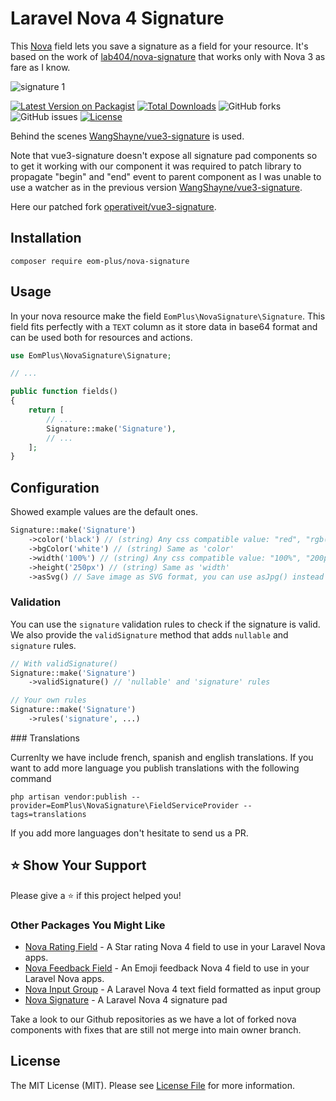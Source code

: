 # Laravel Nova 4 Signature

This [Nova](https://nova.laravel.com/) field lets you save a signature as a field for your resource.
It's based on the work of [lab404/nova-signature](https://packagist.org/packages/lab404/nova-signature) that works only with Nova 3 as fare as I know.

![signature 1](https://github.com/operativeit/nova-signature/assets/188766/0d46c72d-987d-4d3c-a0cf-5edcdd18efb8)

[![Latest Version on Packagist](https://img.shields.io/packagist/v/operativeit/nova-signature.svg?style=flat-square)](https://packagist.org/packages/operativeit/nova-signature)
[![Total Downloads](https://img.shields.io/packagist/dt/operativeit/nova-signature.svg?style=flat-square)](https://packagist.org/packages/operativeit/nova-signature)
![GitHub forks](https://img.shields.io/github/forks/operativeit/nova-signature)
![GitHub issues](https://img.shields.io/github/issues/operativeit/nova-signature)
[![License](https://img.shields.io/packagist/l/operativeit/nova-signature)](https://github.com/operativeit/nova-signature/blob/master/LICENSE.md)

Behind the scenes [WangShayne/vue3-signature](https://github.com/WangShayne/vue3-signature) is used.

Note that vue3-signature doesn't expose all signature pad components so to get it working with our component it was required to patch library to propagate "begin" and "end" event to parent component as I was unable to use a watcher as in the previous version [WangShayne/vue3-signature](https://github.com/WangShayne/vue3-signature).

Here our patched fork [operativeit/vue3-signature](https://github.com/operativeit/vue3-signature).

## Installation

`composer require eom-plus/nova-signature`

## Usage

In your nova resource make the field `EomPlus\NovaSignature\Signature`.
This field fits perfectly with a `TEXT` column as it store data in base64 format and can be used both for resources and actions.

```php
use EomPlus\NovaSignature\Signature;

// ...

public function fields()
{
    return [
        // ...
        Signature::make('Signature'),
        // ...
    ];
}
```

## Configuration

Showed example values are the default ones.

```php
Signature::make('Signature')
    ->color('black') // (string) Any css compatible value: "red", "rgb(0, 0, 0)", ...
    ->bgColor('white') // (string) Same as 'color'
    ->width('100%') // (string) Any css compatible value: "100%", "200px", ...
    ->height('250px') // (string) Same as 'width'
    ->asSvg() // Save image as SVG format, you can use asJpg() instead to save as JPEG. By default format is PNG.
```

### Validation

You can use the `signature` validation rules to check if the signature is valid.
We also provide the `validSignature` method that adds `nullable` and `signature` rules.

```php
// With validSignature() 
Signature::make('Signature')
    ->validSignature() // 'nullable' and 'signature' rules

// Your own rules
Signature::make('Signature')
    ->rules('signature', ...) 
```
### Translations

Currenlty we have include  french, spanish and english translations.
If you want to add more language you publish  translations with the following command

```
php artisan vendor:publish --provider=EomPlus\NovaSignature\FieldServiceProvider --tags=translations
```

If you add more languages don't hesitate to send us a PR.

## ⭐️ Show Your Support

Please give a ⭐️ if this project helped you!

### Other Packages You Might Like

- [Nova Rating Field](https://github.com/operativeit/nova-rating-field) - A Star rating Nova 4 field to use in your Laravel Nova apps.
- [Nova Feedback Field](https://github.com/operativeit/nova-feedback-field) - An Emoji feedback Nova 4 field to use in your Laravel Nova apps.
- [Nova Input Group](https://github.com/operativeit/nova-input-group) - A Laravel Nova 4 text field formatted as input group
- [Nova Signature](https://github.com/operativeit/nova-signature) - A Laravel Nova 4 signature pad
 
Take a look to our Github repositories as we have a lot of forked nova components with fixes that are still not merge into main owner branch.

## License

The MIT License (MIT). Please see [License File](https://github.com/operativeit/nova-signature/blob/master/LICENSE.md) for more information.

